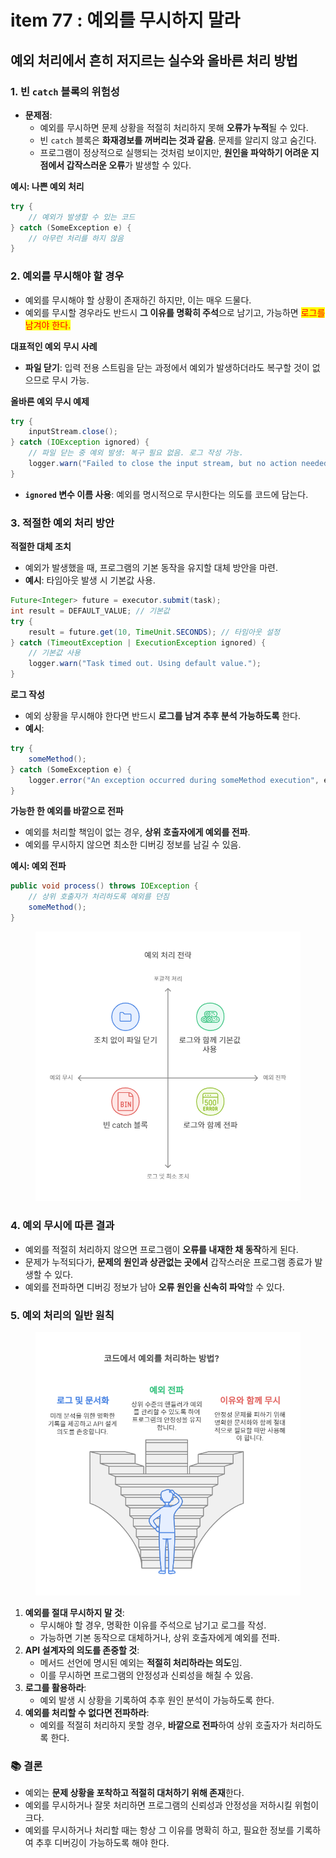 # item 77 : 예외를 무시하지 말라

## **예외 처리에서 흔히 저지르는 실수와 올바른 처리 방법**

### **1. 빈 `catch` 블록의 위험성**

* **문제점**:
  * 예외를 무시하면 문제 상황을 적절히 처리하지 못해 **오류가 누적**될 수 있다.
  * 빈 `catch` 블록은 **화재경보를 꺼버리는 것과 같음**. 문제를 알리지 않고 숨긴다.
  * 프로그램이 정상적으로 실행되는 것처럼 보이지만, **원인을 파악하기 어려운 지점에서 갑작스러운 오류**가 발생할 수 있다.

**예시: 나쁜 예외 처리**

```java
try {
    // 예외가 발생할 수 있는 코드
} catch (SomeException e) {
    // 아무런 처리를 하지 않음
}
```

### **2. 예외를 무시해야 할 경우**

* 예외를 무시해야 할 상황이 존재하긴 하지만, 이는 매우 드물다.
* 예외를 무시할 경우라도 반드시 **그 이유를 명확히 주석**으로 남기고, 가능하면 <mark style="color:red;">로그를 남겨야 한다.</mark>

**대표적인 예외 무시 사례**

* **파일 닫기**: 입력 전용 스트림을 닫는 과정에서 예외가 발생하더라도 복구할 것이 없으므로 무시 가능.

**올바른 예외 무시 예제**

```java
try {
    inputStream.close();
} catch (IOException ignored) {
    // 파일 닫는 중 예외 발생: 복구 필요 없음. 로그 작성 가능.
    logger.warn("Failed to close the input stream, but no action needed.");
}
```

* **`ignored` 변수 이름 사용**: 예외를 명시적으로 무시한다는 의도를 코드에 담는다.

### **3. 적절한 예외 처리 방안**

**적절한 대체 조치**

* 예외가 발생했을 때, 프로그램의 기본 동작을 유지할 대체 방안을 마련.
* **예시**: 타임아웃 발생 시 기본값 사용.

```java
Future<Integer> future = executor.submit(task);
int result = DEFAULT_VALUE; // 기본값
try {
    result = future.get(10, TimeUnit.SECONDS); // 타임아웃 설정
} catch (TimeoutException | ExecutionException ignored) {
    // 기본값 사용
    logger.warn("Task timed out. Using default value.");
}
```

**로그 작성**

* 예외 상황을 무시해야 한다면 반드시 **로그를 남겨 추후 분석 가능하도록** 한다.
* **예시**:

```java
try {
    someMethod();
} catch (SomeException e) {
    logger.error("An exception occurred during someMethod execution", e);
}
```

**가능한 한 예외를 바깥으로 전파**

* 예외를 처리할 책임이 없는 경우, **상위 호출자에게 예외를 전파**.
* 예외를 무시하지 않으면 최소한 디버깅 정보를 남길 수 있음.

**예시: 예외 전파**

```java
public void process() throws IOException {
    // 상위 호출자가 처리하도록 예외를 던짐
    someMethod();
}
```

<figure><img src="../../../../.gitbook/assets/image (83).png" alt=""><figcaption></figcaption></figure>

### **4. 예외 무시에 따른 결과**

* 예외를 적절히 처리하지 않으면 프로그램이 **오류를 내재한 채 동작**하게 된다.
* 문제가 누적되다가, **문제의 원인과 상관없는 곳에서** 갑작스러운 프로그램 종료가 발생할 수 있다.
* 예외를 전파하면 디버깅 정보가 남아 **오류 원인을 신속히 파악**할 수 있다.

### **5. 예외 처리의 일반 원칙**

<figure><img src="../../../../.gitbook/assets/image (84).png" alt=""><figcaption></figcaption></figure>

1. **예외를 절대 무시하지 말 것**:
   * 무시해야 할 경우, 명확한 이유를 주석으로 남기고 로그를 작성.
   * 가능하면 기본 동작으로 대체하거나, 상위 호출자에게 예외를 전파.
2. **API 설계자의 의도를 존중할 것**:
   * 메서드 선언에 명시된 예외는 **적절히 처리하라는 의도**임.
   * 이를 무시하면 프로그램의 안정성과 신뢰성을 해칠 수 있음.
3. **로그를 활용하라**:
   * 예외 발생 시 상황을 기록하여 추후 원인 분석이 가능하도록 한다.
4. **예외를 처리할 수 없다면 전파하라**:
   * 예외를 적절히 처리하지 못할 경우, **바깥으로 전파**하여 상위 호출자가 처리하도록 한다.

### 📚 **결론**

* 예외는 **문제 상황을 포착하고 적절히 대처하기 위해 존재**한다.
* 예외를 무시하거나 잘못 처리하면 프로그램의 신뢰성과 안정성을 저하시킬 위험이 크다.
* 예외를 무시하거나 처리할 때는 항상 그 이유를 명확히 하고, 필요한 정보를 기록하여 추후 디버깅이 가능하도록 해야 한다.
